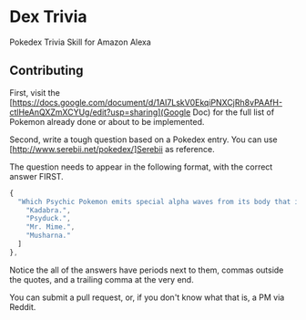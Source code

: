 # Dex Trivia
Pokedex Trivia Skill for Amazon Alexa

## Contributing
First, visit the [https://docs.google.com/document/d/1AI7LskV0EkqiPNXCjRh8vPAAfH-ctlHeAnQXZmXCYUg/edit?usp=sharing](Google Doc) for the full list of Pokemon already done or about to be implemented.

Second, write a tough question based on a Pokedex entry.  You can use [http://www.serebii.net/pokedex/]Serebii as reference.

The question needs to appear in the following format, with the correct answer FIRST.

```javascript
{
  "Which Psychic Pokemon emits special alpha waves from its body that induce headaches to those who are close by?": [
    "Kadabra.",
    "Psyduck.",
    "Mr. Mime.",
    "Musharna."
  ]
},
```

Notice the all of the answers have periods next to them, commas outside the quotes, and a trailing comma at the very end.

You can submit a pull request, or, if you don't know what that is, a PM via Reddit.
